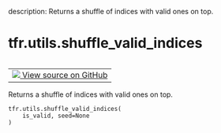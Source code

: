 description: Returns a shuffle of indices with valid ones on top.

<div itemscope itemtype="http://developers.google.com/ReferenceObject">
<meta itemprop="name" content="tfr.utils.shuffle_valid_indices" />
<meta itemprop="path" content="Stable" />
</div>

# tfr.utils.shuffle_valid_indices

<!-- Insert buttons and diff -->

<table class="tfo-notebook-buttons tfo-api nocontent" align="left">
<td>
  <a target="_blank" href="https://github.com/tensorflow/ranking/tree/master/tensorflow_ranking/python/utils.py#L182-L184">
    <img src="https://www.tensorflow.org/images/GitHub-Mark-32px.png" />
    View source on GitHub
  </a>
</td>
</table>

Returns a shuffle of indices with valid ones on top.

<pre class="devsite-click-to-copy prettyprint lang-py tfo-signature-link">
<code>tfr.utils.shuffle_valid_indices(
    is_valid, seed=None
)
</code></pre>

<!-- Placeholder for "Used in" -->

